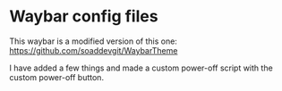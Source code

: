 # Waybar config files

This waybar is a modified version of this one:
https://github.com/soaddevgit/WaybarTheme


I have added a few things and made a custom power-off script with the custom power-off button.
